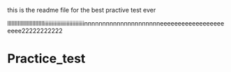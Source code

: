 this is the readme file for the best practive test ever

llllllllllllllllllllllllliiiiiiiiiiiiiiiiiiiiiiiiiiinnnnnnnnnnnnnnnnnnnnneeeeeeeeeeeeeeeeeeeeee22222222222

# Practice_test